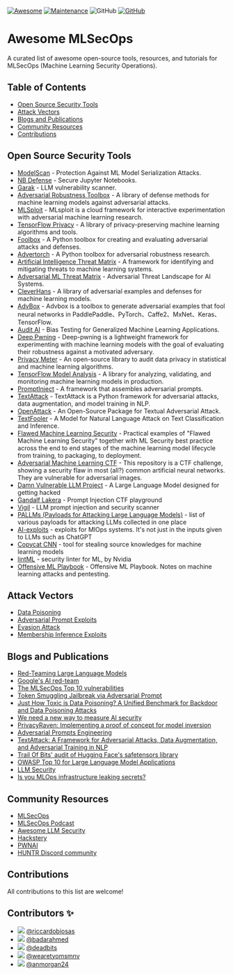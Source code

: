 [![Awesome](https://awesome.re/badge.svg)](https://awesome.re)
[![Maintenance](https://img.shields.io/badge/Maintained%3F-YES-green.svg)](https://github.com/RiccardoBiosas/awesome-MLSecOps/graphs/commit-activity)
![GitHub](https://img.shields.io/badge/License-MIT-lightgrey.svg)
[![GitHub](https://img.shields.io/twitter/follow/axsaucedo.svg?label=Follow)](https://twitter.com/RBiosas)
# Awesome MLSecOps

A curated list of awesome open-source tools, resources, and tutorials for MLSecOps (Machine Learning Security Operations).

## Table of Contents

- [Open Source Security Tools](#open-source-security-tools)
- [Attack Vectors](#attack-vectors)
- [Blogs and Publications](#blogs-and-publications)
- [Community Resources](#community-resources)
- [Contributions](#contributions)

## Open Source Security Tools
- [ModelScan](https://github.com/protectai/modelscan) - Protection Against ML Model Serialization Attacks.
- [NB Defense](https://nbdefense.ai) - Secure Jupyter Notebooks.
- [Garak](https://github.com/leondz/garak) -  LLM vulnerability scanner.
- [Adversarial Robustness Toolbox](https://github.com/IBM/adversarial-robustness-toolbox) - A library of defense methods for machine learning models against adversarial attacks.
- [MLSploit](https://github.com/mlsploit/) - MLsploit is a cloud framework for interactive experimentation with adversarial machine learning research.
- [TensorFlow Privacy](https://github.com/tensorflow/privacy) - A library of privacy-preserving machine learning algorithms and tools.
- [Foolbox](https://github.com/bethgelab/foolbox) - A Python toolbox for creating and evaluating adversarial attacks and defenses.
- [Advertorch](https://github.com/BorealisAI/advertorch) - A Python toolbox for adversarial robustness research. 
- [Artificial Intelligence Threat Matrix](https://collaborativeaicontrols.github.io/ATM/) - A framework for identifying and mitigating threats to machine learning systems.
- [Adversarial ML Threat Matrix](https://github.com/mitre/advmlthreatmatrix) - Adversarial Threat Landscape for AI Systems.
- [CleverHans](https://github.com/cleverhans-lab/cleverhans) - A library of adversarial examples and defenses for machine learning models.
- [AdvBox](https://github.com/advboxes/AdvBox) - Advbox is a toolbox to generate adversarial examples that fool neural networks in PaddlePaddle、PyTorch、Caffe2、MxNet、Keras、TensorFlow.
- [Audit AI](https://github.com/pymetrics/audit-ai) - Bias Testing for Generalized Machine Learning Applications.
- [Deep Pwning](https://github.com/cchio/deep-pwning) - Deep-pwning is a lightweight framework for experimenting with machine learning models with the goal of evaluating their robustness against a motivated adversary. 
- [Privacy Meter](https://github.com/privacytrustlab/ml_privacy_meter) - An open-source library to audit data privacy in statistical and machine learning algorithms.
- [TensorFlow Model Analysis](https://github.com/tensorflow/model-analysis) - A library for analyzing, validating, and monitoring machine learning models in production.
- [PromptInject](https://github.com/agencyenterprise/PromptInject) - A framework that assembles adversarial prompts.
- [TextAttack](https://github.com/QData/TextAttack) - TextAttack is a Python framework for adversarial attacks, data augmentation, and model training in NLP.
- [OpenAttack](https://github.com/thunlp/OpenAttack) - An Open-Source Package for Textual Adversarial Attack.
- [TextFooler](https://github.com/jind11/TextFooler) - A Model for Natural Language Attack on Text Classification and Inference.
- [Flawed Machine Learning Security](https://github.com/EthicalML/fml-security) - Practical examples of "Flawed Machine Learning Security" together with ML Security best practice across the end to end stages of the machine learning model lifecycle from training, to packaging, to deployment.
- [Adversarial Machine Learning CTF](https://github.com/arturmiller/adversarial_ml_ctf) - This repository is a CTF challenge, showing a security flaw in most (all?) common artificial neural networks. They are vulnerable for adversarial images.
- [Damn Vulnerable LLM Project](https://github.com/harishsg993010/DamnVulnerableLLMProject) - A Large Language Model designed for getting hacked
- [Gandalf Lakera](https://gandalf.lakera.ai/) - Prompt Injection CTF playground
- [Vigil](https://github.com/deadbits/vigil-llm) - LLM prompt injection and security scanner
- [PALLMs (Payloads for Attacking Large Language Models)](https://github.com/mik0w/pallms) - list of various payloads for attacking LLMs collected in one place
- [AI-exploits](https://github.com/protectai/ai-exploits) - exploits for MlOps systems. It's not just in the inputs given to LLMs such as ChatGPT
- [Copycat CNN](https://github.com/jeiks/Stealing_DL_Models) - tool for stealing source knowledges for machine learning models
- [lintML](https://github.com/JosephTLucas/lintML) - security linter for ML, by Nvidia
- [Offensive ML Playbook](https://wiki.offsecml.com/Welcome+to+the+Offensive+ML+Playbook) - Offensive ML Playbook. Notes on machine learning attacks and pentesting.



## Attack Vectors
- [Data Poisoning](https://github.com/ch-shin/awesome-data-poisoning)
- [Adversarial Prompt Exploits](https://research.nccgroup.com/2022/12/05/exploring-prompt-injection-attacks)
- [Evasion Attack](https://blogs.rstudio.com/ai/posts/2020-05-15-model-inversion-attacks/)
- [Membership Inference Exploits](https://arxiv.org/abs/2103.07853)


## Blogs and Publications 
- [Red-Teaming Large Language Models](https://huggingface.co/blog/red-teaming)
- [Google's AI red-team](https://blog.google/technology/safety-security/googles-ai-red-team-the-ethical-hackers-making-ai-safer/)
- [The MLSecOps Top 10 vulnerabilities](https://ethical.institute/security.html)
- [Token Smuggling Jailbreak via Adversarial Prompt](https://www.piratewires.com/p/gpt4-token-smuggling)
- [Just How Toxic is Data Poisoning? A Unified Benchmark for Backdoor and
Data Poisoning Attacks](https://arxiv.org/pdf/2006.12557.pdf)
- [We need a new way to measure AI security](https://blog.trailofbits.com/2023/03/14/ai-security-safety-audit-assurance-heidy-khlaaf-odd/)
- [PrivacyRaven: Implementing a proof of concept for model inversion](https://blog.trailofbits.com/2021/11/09/privacyraven-implementing-a-proof-of-concept-for-model-inversion/)
- [Adversarial Prompts Engineering](https://github.com/dair-ai/Prompt-Engineering-Guide/blob/main/guides/prompts-adversarial.md)
- [TextAttack: A Framework for Adversarial Attacks, Data Augmentation, and Adversarial Training in NLP](https://arxiv.org/abs/2005.05909)
- [Trail Of Bits' audit of Hugging Face's safetensors library](https://github.com/trailofbits/publications/blob/master/reviews/2023-03-eleutherai-huggingface-safetensors-securityreview.pdf)
- [OWASP Top 10 for Large Language Model Applications](https://owasp.org/www-project-top-10-for-large-language-model-applications/descriptions/)
- [LLM Security](https://llmsecurity.net/)
- [Is you MLOps infrastructure leaking secrets?](https://hackstery.com/2023/10/13/no-one-is-prefect-is-your-mlops-infrastructure-leaking-secrets/) 


## Community Resources

- [MLSecOps](https://mlsecops.com/)
- [MLSecOps Podcast](https://mlsecops.com/podcast)
- [Awesome LLM Security](https://github.com/corca-ai/awesome-llm-security)
- [Hackstery](https://hackstery.com/)
- [PWNAI](https://t.me/pwnai)
- [HUNTR Discord community](https://discord.com/invite/GBmmty82CM)


## Contributions
All contributions to this list are welcome!


## Contributors ✨
- [<img src='https://github.com/riccardobiosas.png?size=50'>](https://github.com/riccardobiosas) [@riccardobiosas](https://github.com/riccardobiosas)
- [<img src='https://github.com/badarahmed.png?size=50'>](https://github.com/badarahmed) [@badarahmed](https://github.com/badarahmed)
- [<img src='https://github.com/deadbits.png?size=50'>](https://github.com/deadbits) [@deadbits](https://github.com/deadbits)
- [<img src='https://github.com/wearetyomsmnv.png?size=50'>](https://github.com/wearetyomsmnv) [@wearetyomsmnv](https://github.com/wearetyomsmnv)
- [<img src='https://github.com/anmorgan24.png?size=50'>](https://github.com/anmorgan24) [@anmorgan24](https://github.com/anmorgan24)


